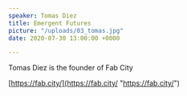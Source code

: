 ```yaml
---
speaker: Tomas Diez
title: Emergent Futures
picture: "/uploads/03_tomas.jpg"
date: 2020-07-30 13:00:00 +0000

---
```

Tomas Diez is the founder of Fab City

[https://fab.city/](https://fab.city/ "https://fab.city/")